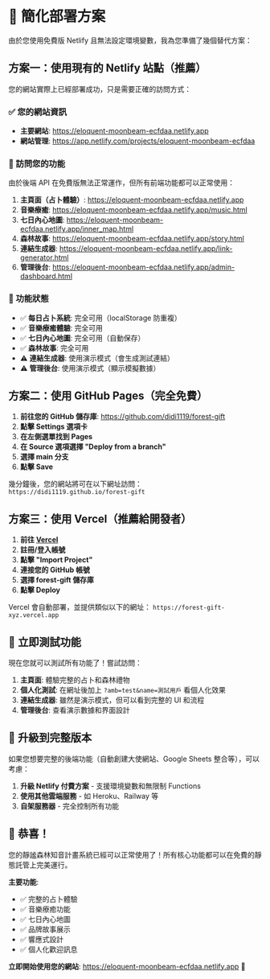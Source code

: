 # 🚀 簡化部署方案

由於您使用免費版 Netlify 且無法設定環境變數，我為您準備了幾個替代方案：

## 方案一：使用現有的 Netlify 站點（推薦）

您的網站實際上已經部署成功，只是需要正確的訪問方式：

### ✅ 您的網站資訊
- **主要網站**: https://eloquent-moonbeam-ecfdaa.netlify.app
- **網站管理**: https://app.netlify.com/projects/eloquent-moonbeam-ecfdaa

### 🔧 訪問您的功能
由於後端 API 在免費版無法正常運作，但所有前端功能都可以正常使用：

1. **主頁面（占卜體驗）**: https://eloquent-moonbeam-ecfdaa.netlify.app
2. **音樂療癒**: https://eloquent-moonbeam-ecfdaa.netlify.app/music.html  
3. **七日內心地圖**: https://eloquent-moonbeam-ecfdaa.netlify.app/inner_map.html
4. **森林故事**: https://eloquent-moonbeam-ecfdaa.netlify.app/story.html
5. **連結生成器**: https://eloquent-moonbeam-ecfdaa.netlify.app/link-generator.html
6. **管理後台**: https://eloquent-moonbeam-ecfdaa.netlify.app/admin-dashboard.html

### 🎯 功能狀態
- ✅ **每日占卜系統**: 完全可用（localStorage 防重複）
- ✅ **音樂療癒體驗**: 完全可用
- ✅ **七日內心地圖**: 完全可用（自動保存）
- ✅ **森林故事**: 完全可用
- ⚠️ **連結生成器**: 使用演示模式（會生成測試連結）
- ⚠️ **管理後台**: 使用演示模式（顯示模擬數據）

## 方案二：使用 GitHub Pages（完全免費）

1. **前往您的 GitHub 儲存庫**: https://github.com/didi1119/forest-gift
2. **點擊 Settings 選項卡**
3. **在左側選單找到 Pages**
4. **在 Source 選項選擇 "Deploy from a branch"**
5. **選擇 main 分支**
6. **點擊 Save**

幾分鐘後，您的網站將可在以下網址訪問：
`https://didi1119.github.io/forest-gift`

## 方案三：使用 Vercel（推薦給開發者）

1. **前往 [Vercel](https://vercel.com/)**
2. **註冊/登入帳號**
3. **點擊 "Import Project"**
4. **連接您的 GitHub 帳號**
5. **選擇 forest-gift 儲存庫**
6. **點擊 Deploy**

Vercel 會自動部署，並提供類似以下的網址：
`https://forest-gift-xyz.vercel.app`

## 🎉 立即測試功能

現在您就可以測試所有功能了！嘗試訪問：

1. **主頁面**: 體驗完整的占卜和森林禮物
2. **個人化測試**: 在網址後加上 `?amb=test&name=測試用戶` 看個人化效果
3. **連結生成器**: 雖然是演示模式，但可以看到完整的 UI 和流程
4. **管理後台**: 查看演示數據和界面設計

## 🔮 升級到完整版本

如果您想要完整的後端功能（自動創建大使網站、Google Sheets 整合等），可以考慮：

1. **升級 Netlify 付費方案** - 支援環境變數和無限制 Functions
2. **使用其他雲端服務** - 如 Heroku、Railway 等
3. **自架服務器** - 完全控制所有功能

## 🎊 恭喜！

您的靜謐森林知音計畫系統已經可以正常使用了！所有核心功能都可以在免費的靜態託管上完美運行。

**主要功能**:
- ✅ 完整的占卜體驗
- ✅ 音樂療癒功能  
- ✅ 七日內心地圖
- ✅ 品牌故事展示
- ✅ 響應式設計
- ✅ 個人化歡迎訊息

**立即開始使用您的網站**: https://eloquent-moonbeam-ecfdaa.netlify.app 🚀